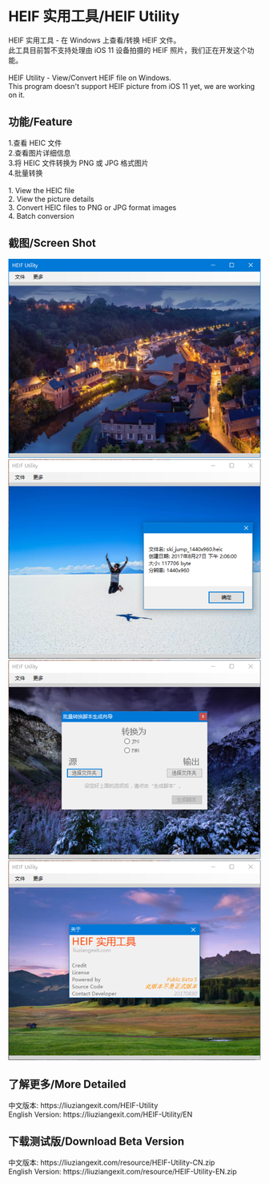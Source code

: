 ﻿# HEIF 实用工具/HEIF Utility
HEIF 实用工具 - 在 Windows 上查看/转换 HEIF 文件。<br>
此工具目前暂不支持处理由 iOS 11 设备拍摄的 HEIF 照片，我们正在开发这个功能。<br>
<br>
HEIF Utility - View/Convert HEIF file on Windows.<br>
This program doesn't support HEIF picture from iOS 11 yet, we are working on it.<br>
<h2>功能/Feature</h2>
1.查看 HEIC 文件<br>
2.查看图片详细信息<br>
3.将 HEIC 文件转换为 PNG 或 JPG 格式图片<br>
4.批量转换<br>
<br>
1. View the HEIC file<br>
2. View the picture details<br>
3. Convert HEIC files to PNG or JPG format images<br>
4. Batch conversion
<br>
<h2>截图/Screen Shot</h2>
<img src="/img/HEIFUScreenShot1.PNG"><br>
<img src="/img/HEIFUScreenShot2.PNG"><br>
<img src="/img/HEIFUScreenShot3.PNG"><br>
<img src="/img/HEIFUScreenShot4.PNG">
<br>
<h2>了解更多/More Detailed</h2>
中文版本: https://liuziangexit.com/HEIF-Utility<br>
English Version: https://liuziangexit.com/HEIF-Utility/EN
<h2>下载测试版/Download Beta Version</h2>
中文版本: https://liuziangexit.com/resource/HEIF-Utility-CN.zip<br>
English Version: https://liuziangexit.com/resource/HEIF-Utility-EN.zip

